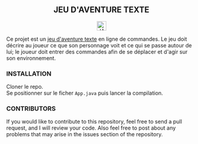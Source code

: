 <h2 align="center">JEU D'AVENTURE TEXTE</h2>
<p align="center"><img src="https://img.shields.io/badge/java-ea2d2e?&style=for-the-badge" alt="JAVA" title="JAVA" height="25" style="pointer-events: none;"></p>

<p>
Ce projet est un <u><a href="https://fr.wikipedia.org/wiki/Jeu_vid%C3%A9o_textuel" target="_blank">jeu d'aventure texte</a></u> en ligne de commandes. Le jeu doit décrire au joueur ce que son personnage voit et ce qui se passe autour de lui; le joueur doit entrer des commandes afin de se déplacer et d'agir sur son environnement.
</p>

<h3>INSTALLATION</h3>
Cloner le repo.<br>
Se positionner sur le ficher <code>App.java</code> puis lancer la compilation.


<h3>CONTRIBUTORS</h3>
If you would like to contribute to this repository, feel free to send a pull request, and I will review your code. Also feel free to post about any problems that may arise in the issues section of the repository.